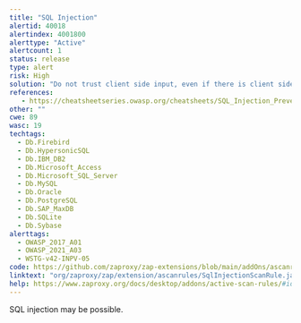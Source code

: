```yaml
---
title: "SQL Injection"
alertid: 40018
alertindex: 4001800
alerttype: "Active"
alertcount: 1
status: release
type: alert
risk: High
solution: "Do not trust client side input, even if there is client side validation in place. In general, type check all data on the server side. If the application uses JDBC, use PreparedStatement or CallableStatement, with parameters passed by '?' If the application uses ASP, use ADO Command Objects with strong type checking and parameterized queries. If database Stored Procedures can be used, use them. Do *not* concatenate strings into queries in the stored procedure, or use 'exec', 'exec immediate', or equivalent functionality! Do not create dynamic SQL queries using simple string concatenation. Escape all data received from the client. Apply an 'allow list' of allowed characters, or a 'deny list' of disallowed characters in user input. Apply the principle of least privilege by using the least privileged database user possible. In particular, avoid using the 'sa' or 'db-owner' database users. This does not eliminate SQL injection, but minimizes its impact. Grant the minimum database access that is necessary for the application."
references:
   - https://cheatsheetseries.owasp.org/cheatsheets/SQL_Injection_Prevention_Cheat_Sheet.html
other: ""
cwe: 89
wasc: 19
techtags: 
  - Db.Firebird
  - Db.HypersonicSQL
  - Db.IBM_DB2
  - Db.Microsoft_Access
  - Db.Microsoft_SQL_Server
  - Db.MySQL
  - Db.Oracle
  - Db.PostgreSQL
  - Db.SAP_MaxDB
  - Db.SQLite
  - Db.Sybase
alerttags: 
  - OWASP_2017_A01
  - OWASP_2021_A03
  - WSTG-v42-INPV-05
code: https://github.com/zaproxy/zap-extensions/blob/main/addOns/ascanrules/src/main/java/org/zaproxy/zap/extension/ascanrules/SqlInjectionScanRule.java
linktext: "org/zaproxy/zap/extension/ascanrules/SqlInjectionScanRule.java"
help: https://www.zaproxy.org/docs/desktop/addons/active-scan-rules/#id-40018
---
```

SQL injection may be possible.
